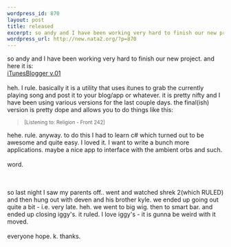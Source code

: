 ```yaml
--- 
wordpress_id: 870
layout: post
title: released
excerpt: so andy and I have been working very hard to finish our new project. and here it is:iTunesBlogger v.01heh. I rule. basically it is a utility that uses itunes to grab the currently playing song and post it to your blog/app or whatever. it is pretty nifty and I have been using various versions for the last couple days. the final(ish) version is...
wordpress_url: http://new.nata2.org/?p=870
---
```

so andy and I have been working very hard to finish our new project. and here it is:<br/><a href="http://itunesblogger.com/">iTunesBlogger v.01</a><br/><br/>heh. I rule. basically it is a utility that uses itunes to grab the currently playing song and post it to your blog/app or whatever. it is pretty nifty and I have been using various versions for the last couple days. the final(ish) version is pretty dope and allows you to do things like this:
<blockquote><small>
[Listening to: Religion - Front 242]
</small></blockquote>
hehe. rule. anyway. to do this I had to learn c# which turned out to be awesome and quite easy. I loved it. I want to write a bunch more applications. maybe a nice app to interface with the ambient orbs and such. <br/><br/>word.

<br/><br/>so last night I saw my parents off.. went and watched shrek 2(which RULED) and then hung out with deven and his brother kyle. we ended up going out quite a bit - i.e. very late. heh. we went to big wig. then to smart bar. and ended up closing iggy's. it ruled. I love iggy's - it is gunna be weird with it moved. <br/><br/>everyone hope. k. thanks.
